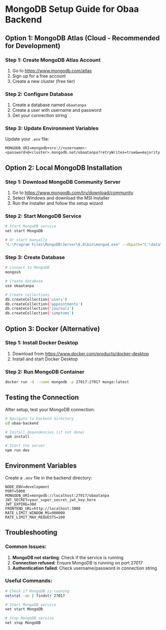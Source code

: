 # MongoDB Setup Guide for Obaa Backend

## Option 1: MongoDB Atlas (Cloud - Recommended for Development)

### Step 1: Create MongoDB Atlas Account
1. Go to https://www.mongodb.com/atlas
2. Sign up for a free account
3. Create a new cluster (free tier)

### Step 2: Configure Database
1. Create a database named `obaatanpa`
2. Create a user with username and password
3. Get your connection string

### Step 3: Update Environment Variables
Update your `.env` file:
```
MONGODB_URI=mongodb+srv://<username>:<password>@<cluster>.mongodb.net/obaatanpa?retryWrites=true&w=majority
```

## Option 2: Local MongoDB Installation

### Step 1: Download MongoDB Community Server
1. Go to https://www.mongodb.com/try/download/community
2. Select Windows and download the MSI installer
3. Run the installer and follow the setup wizard

### Step 2: Start MongoDB Service
```bash
# Start MongoDB service
net start MongoDB

# Or start manually
"C:\Program Files\MongoDB\Server\6.0\bin\mongod.exe" --dbpath="C:\data\db"
```

### Step 3: Create Database
```bash
# Connect to MongoDB
mongosh

# Create database
use obaatanpa

# Create collections
db.createCollection('users')
db.createCollection('appointments')
db.createCollection('journals')
db.createCollection('symptoms')
```

## Option 3: Docker (Alternative)

### Step 1: Install Docker Desktop
1. Download from https://www.docker.com/products/docker-desktop
2. Install and start Docker Desktop

### Step 2: Run MongoDB Container
```bash
docker run -d --name mongodb -p 27017:27017 mongo:latest
```

## Testing the Connection

After setup, test your MongoDB connection:

```bash
# Navigate to backend directory
cd obaa-backend

# Install dependencies (if not done)
npm install

# Start the server
npm run dev
```

## Environment Variables

Create a `.env` file in the backend directory:

```env
NODE_ENV=development
PORT=5000
MONGODB_URI=mongodb://localhost:27017/obaatanpa
JWT_SECRET=your_super_secret_jwt_key_here
JWT_EXPIRE=30d
FRONTEND_URL=http://localhost:3000
RATE_LIMIT_WINDOW_MS=900000
RATE_LIMIT_MAX_REQUESTS=100
```

## Troubleshooting

### Common Issues:
1. **MongoDB not starting**: Check if the service is running
2. **Connection refused**: Ensure MongoDB is running on port 27017
3. **Authentication failed**: Check username/password in connection string

### Useful Commands:
```bash
# Check if MongoDB is running
netstat -an | findstr 27017

# Start MongoDB service
net start MongoDB

# Stop MongoDB service
net stop MongoDB
``` 